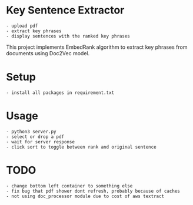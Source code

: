 # Key Sentence Extractor
    - upload pdf
    - extract key phrases
    - display sentences with the ranked key phrases

This project implements EmbedRank algorithm to extract key phrases from documents using Doc2Vec model.

# Setup
    - install all packages in requirement.txt

# Usage
    - python3 server.py
    - select or drop a pdf
    - wait for server response
    - click sort to toggle between rank and original sentence

# TODO
    - change bottom left container to something else
    - fix bug that pdf shower dont refresh, probably because of caches
    - not using doc_processor module due to cost of aws textract